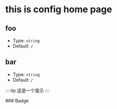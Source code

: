 # this is config home page

## foo

- Type: `string`
- Default: `/`

## bar

- Type: `string`
- Default: `/`

::: tip
这是一个提示
:::

<demo-component />
<script>
// alert(134)
</script>
### Badge <Badge text="beta" type="warning"/> <Badge text="默认主题"/>
